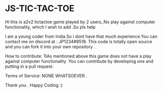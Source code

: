 # JS-TIC-TAC-TOE
Hi this is a2v2 tictactoe game played by 2 users,.No play against computer functionality, which I wish to add .So pls help

I am a young coder from India.So i dont have that much experience.You can contact me on discord at : JP1234#9518.
This code is totally open source and you can fork it into your own repository .

How to contribute:
  1)As mentioned above this game does not have a play against computer functionality .You can contribute by developing one and putting in a pull request.
  
  Terms of Service:
  NONE WHATSOEVER .
  
  
  Thank you .
  Happy Coding :)
